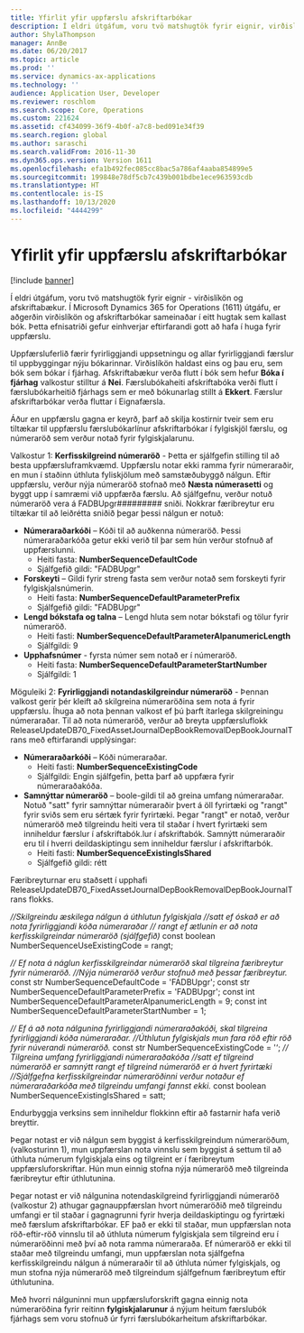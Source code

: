 ```yaml
---
title: Yfirlit yfir uppfærslu afskriftarbókar
description: Í eldri útgáfum, voru tvö matshugtök fyrir eignir, virðislíkön og afskriftabækur.
author: ShylaThompson
manager: AnnBe
ms.date: 06/20/2017
ms.topic: article
ms.prod: ''
ms.service: dynamics-ax-applications
ms.technology: ''
audience: Application User, Developer
ms.reviewer: roschlom
ms.search.scope: Core, Operations
ms.custom: 221624
ms.assetid: cf434099-36f9-4b0f-a7c8-bed091e34f39
ms.search.region: global
ms.author: saraschi
ms.search.validFrom: 2016-11-30
ms.dyn365.ops.version: Version 1611
ms.openlocfilehash: efa1b492fec085cc8bac5a786af4aaba854899e5
ms.sourcegitcommit: 199848e78df5cb7c439b001bdbe1ece963593cdb
ms.translationtype: HT
ms.contentlocale: is-IS
ms.lasthandoff: 10/13/2020
ms.locfileid: "4444299"
---
```

# <a name="depreciation-book-upgrade-overview"></a>Yfirlit yfir uppfærslu afskriftarbókar

[!include [banner](../includes/banner.md)]

Í eldri útgáfum, voru tvö matshugtök fyrir eignir - virðislíkön og afskriftabækur. Í Microsoft Dynamics 365 for Operations (1611) útgáfu, er aðgerðin virðislíkön og afskriftarbókar sameinaðar í eitt hugtak sem kallast bók. Þetta efnisatriði gefur einhverjar eftirfarandi gott að hafa í huga fyrir uppfærslu. 

Uppfærsluferlið færir fyrirliggjandi uppsetningu og allar fyrirliggjandi færslur til uppbyggingar nýju bókarinnar. Virðislíkön haldast eins og þau eru, sem bók sem bókar í fjárhag. Afskriftabækur verða flutt í bók sem hefur **Bóka í fjárhag** valkostur stilltur á **Nei**. Færslubókaheiti afskriftabóka verði flutt í færslubókarheitið fjárhags sem er með bókunarlag stillt á **Ekkert**. Færslur afskriftarbókar verða fluttar í Eignafærsla. 

Áður en uppfærslu gagna er keyrð, þarf að skilja kostirnir tveir sem eru tiltækar til uppfærslu færslubókarlínur afskriftarbókar í fylgiskjöl færslu, og númeraröð sem verður notað fyrir fylgiskjalarunu. 

Valkostur 1:  **Kerfisskilgreind númeraröð** - Þetta er sjálfgefin stilling til að besta uppfærsluframkvæmd. Uppfærslu notar ekki ramma fyrir númeraraðir, en mun í staðinn úthluta fyliskjölum með samstæðubyggð nálgun. Eftir uppfærslu, verður nýja númeraröð stofnað með **Næsta númerasetti** og byggt upp í samræmi við uppfærða færslu. Að sjálfgefnu, verður notuð númeraröð vera á FADBUpgr\#\#\#\#\#\#\#\#\# sniði. Nokkrar færibreytur eru tiltækar til að leiðrétta sniðið þegar þessi nálgun er notuð:

-   **Númeraraðarkóði** – Kóði til að auðkenna númeraröð. Þessi númeraraðarkóða getur ekki verið til þar sem hún verður stofnuð af uppfærslunni.
    -   Heiti fasta: **NumberSequenceDefaultCode**
    -   Sjálfgefið gildi: "FADBUpgr"
-   **Forskeyti** – Gildi fyrir streng fasta sem verður notað sem forskeyti fyrir fylgiskjalsnúmerin.
    -   Heiti fasta: **NumberSequenceDefaultParameterPrefix**
    -   Sjálfgefið gildi: "FADBUpgr"
-   **Lengd bókstafa og talna** – Lengd hluta sem notar bókstafi og tölur fyrir númeraröð.
    -   Heiti fasti: **NumberSequenceDefaultParameterAlpanumericLength**
    -   Sjálfgildi: 9
-   **Upphafsnúmer** - fyrsta númer sem notað er í númeraröð.
    -   Heiti fasta: **NumberSequenceDefaultParameterStartNumber**
    -   Sjálfgildi: 1

Möguleiki 2: **Fyrirliggjandi notandaskilgreindur númeraröð** - Þennan valkost gerir þér kleift að skilgreina númeraröðina sem nota á fyrir uppfærslu. Íhuga að nota þennan valkost ef þú þarft ítarlega skilgreiningu númeraraðar. Til að nota númeraröð, verður að breyta uppfærsluflokk ReleaseUpdateDB70\_FixedAssetJournalDepBookRemovalDepBookJournalTrans með eftirfarandi upplýsingar:

-   **Númeraraðarkóði** – Kóði númeraraðar.
    -   Heiti fasti: **NumberSequenceExistingCode**
    -   Sjálfgildi: Engin sjálfgefin, þetta þarf að uppfæra fyrir númeraraðakóða.
-   **Samnýttar númeraröð** – boole-gildi til að greina umfang númeraraðar. Notuð "satt" fyrir samnýttar númeraraðir þvert á öll fyrirtæki og "rangt" fyrir sviðs sem eru sértæk fyrir fyrirtæki. Þegar "rangt" er notað, verður númeraröð með tilgreindu heiti vera til staðar í hvert fyrirtæki sem inniheldur færslur í afskriftabók.lur í afskriftabók. Samnýtt númeraraðir eru til í hverri deildaskiptingu sem inniheldur færslur í afskriftarbók.
    -   Heiti fasti: **NumberSequenceExistingIsShared**
    -   Sjálfgefið gildi: rétt

Færibreyturnar eru staðsett í upphafi ReleaseUpdateDB70\_FixedAssetJournalDepBookRemovalDepBookJournalTrans flokks. 

*//Skilgreindu æskilega nálgun á úthlutun fylgiskjala* 
 *//satt ef óskað er að nota fyrirliggjandi kóða númeraraðar* 
 *// rangt ef ætlunin er að nota kerfisskilgreindar númeraröð (sjálfgefið)* const boolean NumberSequenceUseExistingCode = rangt;  

*// Ef nota á náglun kerfisskilgreindar númeraröð skal tilgreina færibreytur fyrir númeraröð.*
 *//Nýja númeraröð verður stofnuð með þessar færibreytur.* const str NumberSequenceDefaultCode = 'FADBUpgr'; const str NumberSequenceDefaultParameterPrefix = 'FADBUpgr'; const int NumberSequenceDefaultParameterAlpanumericLength = 9; const int NumberSequenceDefaultParameterStartNumber = 1;   

*// Ef á að nota nálgunina fyrirliggjandi númeraraðakóði, skal tilgreina fyrirliggjandi kóða númeraraðar.* 
 *//Úthlutun fylgiskjals mun fara röð eftir röð fyrir núverandi númeraröð.* const str NumberSequenceExistingCode = '‘; *// Tilgreina umfang fyrirliggjandi númeraraðakóða* 
 *//satt ef tilgreind númeraröð er samnýtt* 
*rangt ef tilgreind númeraröð er á hvert fyrirtæki* 
 *//Sjálfgefna kerfisskilgreindar númeraröðinni verður notaður ef númeraraðarkóða með tilgreindu umfangi fannst ekki.* const boolean NumberSequenceExistingIsShared = satt; 

Endurbyggja verksins sem inniheldur flokkinn eftir að fastarnir hafa verið breyttir. 

Þegar notast er við nálgun sem byggist á kerfisskilgreindum númeraröðum, (valkosturinn 1), mun uppfærslan nota vinnslu sem byggist á settum til að úthluta númerum fylgiskjala eins og tilgreint er í færibreytum uppfærsluforskriftar. Hún mun einnig stofna nýja númeraröð með tilgreinda færibreytur eftir úthlutunina. 

Þegar notast er við nálgunina notendaskilgreind fyrirliggjandi númeraröð (valkostur 2) athugar gagnauppfærslan hvort númeraröðið með tilgreindu umfangi er til staðar í gagnagrunni fyrir hverja deildaskiptingu og fyrirtæki með færslum afskriftarbókar. EF það er ekki til staðar, mun uppfærslan nota röð-eftir-röð vinnslu til að úthluta númerum fylgiskjala sem tilgreind eru í númeraröðinni með því að nota ramma númeraraða. Ef númeraröð er ekki til staðar með tilgreindu umfangi, mun uppfærslan nota sjálfgefna kerfisskilgreindu nálgun á númeraraðir til að úthluta númer fylgiskjals, og mun stofna nýja númeraröð með tilgreindum sjálfgefnum færibreytum eftir úthlutunina.

Með hvorri nálguninni mun uppfærsluforskrift gagna einnig nota númeraröðina fyrir reitinn **fylgiskjalarunur** á nýjum heitum færslubók fjárhags sem voru stofnuð úr fyrri færslubókarheitum afskriftarbókar.



